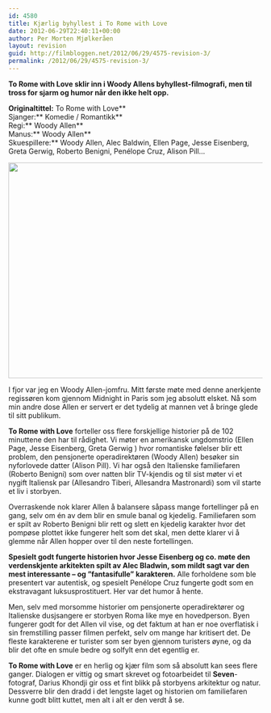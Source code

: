 ```yaml
---
id: 4580
title: Kjærlig byhyllest i To Rome with Love
date: 2012-06-29T22:40:11+00:00
author: Per Morten Mjølkeråen
layout: revision
guid: http://filmbloggen.net/2012/06/29/4575-revision-3/
permalink: /2012/06/29/4575-revision-3/
---
```

**To Rome with Love sklir inn i Woody Allens byhyllest-filmografi, men til tross for sjarm og humor når den ikke helt opp.**

**Originaltittel:** To Rome with Love**  
Sjanger:** Komedie / Romantikk**  
Regi:** Woody Allen**  
Manus:** Woody Allen**  
Skuespillere:** Woody Allen, Alec Baldwin, Ellen Page, Jesse Eisenberg, Greta Gerwig, Roberto Benigni, Penélope Cruz, Alison Pill&#8230;

<a href="http://filmbloggen.net/?attachment_id=4577" rel="attachment wp-att-4577"><img class="alignnone size-full wp-image-4577" src="http://filmbloggen.net/wp-content/uploads//2012/06/dlfcpbm4.jpg" alt="" width="640" height="427" /></a>

I fjor var jeg en Woody Allen-jomfru. Mitt første møte med denne anerkjente regissøren kom gjennom Midnight in Paris som jeg absolutt elsket. Nå som min andre dose Allen er servert er det tydelig at mannen vet å bringe glede til sitt publikum.

**To Rome with Love** forteller oss flere forskjellige historier på de 102 minuttene den har til rådighet. Vi møter en amerikansk ungdomstrio (Ellen Page, Jesse Eisenberg, Greta Gerwig ) hvor romantiske følelser blir ett problem, den pensjonerte operadirektøren (Woody Allen) besøker sin nyforlovede datter (Alison Pill). Vi har også den Italienske familiefaren (Roberto Benigni) som over natten blir TV-kjendis og til sist møter vi et nygift Italiensk par (Allesandro Tiberi, Allesandra Mastronardi) som vil starte et liv i storbyen.

Overraskende nok klarer Allen å balansere såpass mange fortellinger på en gang, selv om én av dem blir en smule banal og kjedelig. Familiefaren som er spilt av Roberto Benigni blir rett og slett en kjedelig karakter hvor det pompøse plottet ikke fungerer helt som det skal, men dette klarer vi å glemme når Allen hopper over til den neste fortellingen.

**Spesielt godt fungerte historien hvor Jesse Eisenberg og co. møte den verdenskjente arkitekten spilt av Alec Bladwin, som mildt sagt var den mest interessante – og ”fantasifulle” karakteren.** Alle forholdene som ble presentert var autentisk, og spesielt Penélope Cruz fungerte godt som en ekstravagant luksusprostituert. Her var det humor å hente.

Men, selv med morsomme historier om pensjonerte operadirektører og Italienske dusjsangere er storbyen Roma like mye en hovedperson. Byen fungerer godt for det Allen vil vise, og det faktum at han er noe overflatisk i sin fremstilling passer filmen perfekt, selv om mange har kritisert det. De fleste karakterene er turister som ser byen gjennom turisters øyne, og da blir det ofte en smule bedre og solfylt enn det egentlig er.

**To Rome with Love** er en herlig og kjær film som så absolutt kan sees flere ganger. Dialogen er vittig og smart skrevet og fotoarbeidet til **Seven**-fotograf, Darius Khondji gir oss et fint blikk på storbyens arkitektur og natur. Dessverre blir den dradd i det lengste laget og historien om familiefaren kunne godt blitt kuttet, men alt i alt er den verdt å se.